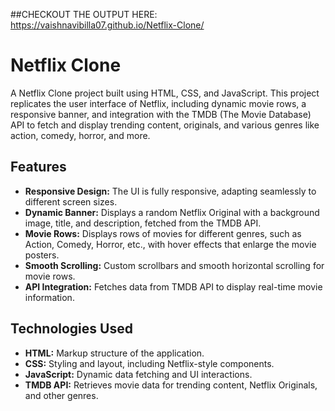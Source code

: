 

##CHECKOUT THE OUTPUT HERE: https://vaishnavibilla07.github.io/Netflix-Clone/


# Netflix Clone

A Netflix Clone project built using HTML, CSS, and JavaScript. This project replicates the user interface of Netflix, including dynamic movie rows, a responsive banner, and integration with the TMDB (The Movie Database) API to fetch and display trending content, originals, and various genres like action, comedy, horror, and more.

## Features

- **Responsive Design:** The UI is fully responsive, adapting seamlessly to different screen sizes.
- **Dynamic Banner:** Displays a random Netflix Original with a background image, title, and description, fetched from the TMDB API.
- **Movie Rows:** Displays rows of movies for different genres, such as Action, Comedy, Horror, etc., with hover effects that enlarge the movie posters.
- **Smooth Scrolling:** Custom scrollbars and smooth horizontal scrolling for movie rows.
- **API Integration:** Fetches data from TMDB API to display real-time movie information.

## Technologies Used

- **HTML:** Markup structure of the application.
- **CSS:** Styling and layout, including Netflix-style components.
- **JavaScript:** Dynamic data fetching and UI interactions.
- **TMDB API:** Retrieves movie data for trending content, Netflix Originals, and other genres.
